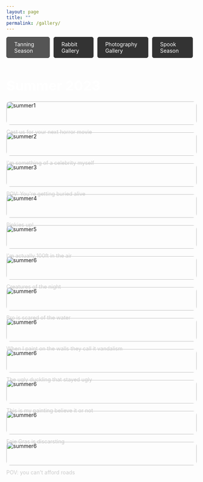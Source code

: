 ```yaml
---
layout: page
title: ""
permalink: /gallery/
---
```


<style>
  .gallery-title {
    font-size: 36px;
    margin-bottom: 20px;
    color: #fff;
  }

  .gallery-table {
    display: grid;
    grid-template-columns: repeat(auto-fill, minmax(300px, 1fr));
    gap: 20px;
    margin-top: 20px;
  }

  .gallery-image {
    width: 100%;
    border-radius: 10px;
  }

  .gallery-caption {
    font-size: 14px;
    margin-top: 10px;
    color: #ccc;
  }

  .tab-container {
    display: flex;
    justify-content: center;
    margin-bottom: 20px;
  }

  .tab {
    padding: 10px 20px;
    background-color: #333;
    color: #fff;
    border: 1px solid #444;
    border-radius: 5px;
    cursor: pointer;
    margin-right: 10px;
  }

  .tab.active {
    background-color: #555;
  }

  .gallery-container {
    display: none;
    margin-top: 20px;
  }

  .gallery-container.active {
    display: block;
  }

  @media (max-width: 768px) {
  .tab {
    margin-right: 5px;
    padding: 5px 10px;
    flex-wrap: wrap; 
  }
}
</style>

<div class="tab-container">
  <div class="tab active" onclick="showGallery('seasonal')">Tanning Season</div>
  <div class="tab" onclick="showGallery('rabbit')">Rabbit Gallery</div>
  <div class="tab" onclick="showGallery('photography')">Photography Gallery</div>
  <div class="tab" onclick="showGallery('spooky')">Spook Season</div>
</div>

<div class="gallery-container active" id="seasonal-gallery">
  <h1 class="gallery-title">Summer 2023</h1>
  <div class="gallery-table">
    <div>
      <img src="../assets/images/summer1.jpeg" alt="summer1" class="gallery-image">
      <p class="gallery-caption">Cast us for your next horror movie</p>
    </div>
    <div>
      <img src="../assets/images/summer2.jpg" alt="summer2" class="gallery-image">
      <p class="gallery-caption">I'm something of a celebrity myself</p>
    </div>
    <div>
      <img src="../assets/images/summer3.jpg" alt="summer3" class="gallery-image">
      <p class="gallery-caption">POV: You're getting buried alive</p>
    </div>
    <div>
      <img src="../assets/images/summer4.jpg" alt="summer4" class="gallery-image">
      <p class="gallery-caption">Pinkies up!</p>
    </div>
    <div>
      <img src="../assets/images/summer5.jpg" alt="summer5" class="gallery-image">
      <p class="gallery-caption">I'm actually 100ft in the air</p>
    </div>
    <div>
      <img src="../assets/images/summer6.jpg" alt="summer6" class="gallery-image">
      <p class="gallery-caption">Creatures of the night</p>
    </div>
    <div>
      <img src="../assets/images/summer7.jpg" alt="summer6" class="gallery-image">
      <p class="gallery-caption">Bro is scared of the water</p>
    </div>
        <div>
      <img src="../assets/images/summer8.jpg" alt="summer6" class="gallery-image">
      <p class="gallery-caption">When I paint on the walls they call it vandalism</p>
    </div>
    <div>
      <img src="../assets/images/summer9.jpg" alt="summer6" class="gallery-image">
      <p class="gallery-caption">The ugly duckling that stayed ugly</p>
    </div>
    <div>
      <img src="../assets/images/summer10.jpg" alt="summer6" class="gallery-image">
      <p class="gallery-caption">This is my painting believe it or not</p>
    </div>
    <div>
      <img src="../assets/images/summer11.jpg" alt="summer6" class="gallery-image">
      <p class="gallery-caption">Foie Gras is discarsting</p>
    </div>
    <div>
      <img src="../assets/images/summer12.jpg" alt="summer6" class="gallery-image">
      <p class="gallery-caption">POV: you can't afford roads</p>
    </div>
    
  </div>
</div>

<div class="gallery-container" id="rabbit-gallery">
  <h1 class="gallery-title">Rabbit Gallery</h1>
  <div class="gallery-table">
    <div>
      <img src="../assets/images/pudding1.png" alt="Pudding 1" class="gallery-image">
      <p class="gallery-caption">She smells but not sees</p>
    </div>
    <div>
      <img src="../assets/images/pudding2.png" alt="Pudding 2" class="gallery-image">
      <p class="gallery-caption">Tranformed into bread loaf</p>
    </div>
    <div>
      <img src="../assets/images/pudding3.png" alt="Pudding 3" class="gallery-image">
      <p class="gallery-caption">Pudding dreaming about bananas</p>
    </div>
    <div>
      <img src="../assets/images/pudding4.png" alt="Pudding 4" class="gallery-image">
      <p class="gallery-caption">She has woken from her slumber</p>
    </div>
    <div>
      <img src="../assets/images/pudding5.png" alt="Pudding 5" class="gallery-image">
      <p class="gallery-caption">Pudding picking the worst spot to lounge</p>
    </div>
    <div>
      <img src="../assets/images/pudding6.png" alt="Pudding 6" class="gallery-image">
      <p class="gallery-caption">Pudding stretching before the big game</p>
    </div>
  </div>
</div>

<div class="gallery-container" id="photography-gallery">
  <h1 class="gallery-title">Photography Gallery</h1>
  <div class="gallery-table">
  </div>
</div>

<div class="gallery-container" id="spooky-gallery">
  <h1 class="gallery-title">Spooky Gallery</h1>
  <div class="gallery-table">
    <div>
      <img src="../assets/images/spook1.jpg" alt="Spook 1" class="gallery-image">
      <p class="gallery-caption">Pumpkins</p>
    </div>
    <div>
      <img src="../assets/images/spook2.jpg" alt="Spook 1" class="gallery-image">
      <p class="gallery-caption">More Pumpkins</p>
    </div>
        <div>
      <img src="../assets/images/spook3.jpg" alt="Spook 1" class="gallery-image">
      <p class="gallery-caption">Even More Pumpkins</p>
    </div>
        <div>
      <img src="../assets/images/spook4.jpg" alt="Spook 1" class="gallery-image">
      <p class="gallery-caption">Even Even More Pumpkins</p>
    </div>
        <div>
      <img src="../assets/images/spook5.jpg" alt="Spook 1" class="gallery-image">
      <p class="gallery-caption">Even Even Even More Pumpkins</p>
    </div>
        <div>
      <img src="../assets/images/spook6.jpg" alt="Spook 1" class="gallery-image">
      <p class="gallery-caption">Rawr</p>
    </div>
        <div>
      <img src="../assets/images/spook7.jpg" alt="Spook 1" class="gallery-image">
      <p class="gallery-caption">Murder mystery</p>
    </div>
        <div>
      <img src="../assets/images/spook8.png" alt="Spook 1" class="gallery-image">
      <p class="gallery-caption">The Exorcist</p>
    </div>
        <div>
      <img src="../assets/images/spook9.jpg" alt="Spook 1" class="gallery-image">
      <p class="gallery-caption">Watch as I eat and juggle at the same time</p>
    </div>
        <div>
      <img src="../assets/images/spook10.jpg" alt="Spook 1" class="gallery-image">
      <p class="gallery-caption">UFO spotting</p>
    </div>
        <div>
      <img src="../assets/images/spook11.jpg" alt="Spook 1" class="gallery-image">
      <p class="gallery-caption">Tribe Leader Cao</p>
    </div>
        <div>
      <img src="../assets/images/spook12.jpg" alt="Spook 1" class="gallery-image">
      <p class="gallery-caption">Autumn Painting</p>
  </div> 
</div>

<script>
  function showGallery(galleryName) {
    const tabs = document.querySelectorAll('.tab');
    tabs.forEach(tab => tab.classList.remove('active'));

    const galleries = document.querySelectorAll('.gallery-container');
    galleries.forEach(gallery => gallery.classList.remove('active'));

    const selectedTab = document.querySelector(`[onclick="showGallery('${galleryName}')"]`);
    const selectedGallery = document.querySelector(`#${galleryName}-gallery`);

    selectedTab.classList.add('active');
    selectedGallery.classList.add('active');
  }
</script>
